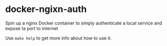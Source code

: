 # docker-ngixn-auth

Spin up a nginx Docker container to simply authenticate a local service and expose ta port to internet

Use `make help` to get more info about how to use it.
